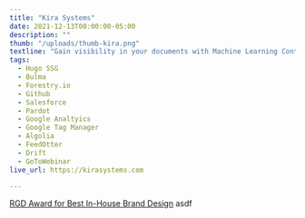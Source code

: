 ```yaml
---
title: "Kira Systems"
date: 2021-12-13T00:00:00-05:00
description: ""
thumb: "/uploads/thumb-kira.png"
textline: "Gain visibility in your documents with Machine Learning Contract Analysis Software."
tags:
  - Hugo SSG
  - Bulma
  - Forestry.io
  - Github
  - Salesforce
  - Pardot
  - Google Analtyics
  - Google Tag Manager
  - Algolia
  - FeedOtter
  - Drift
  - GoToWebinar
live_url: https://kirasystems.com

---
```


[RGD Award for Best In-House Brand Design](https://www.rgd.ca/2021/08/17/kiras-in-house-team-develops-a-new-brand-system-to-apply-the-revamped-identity-by-jacknife.php) asdf

